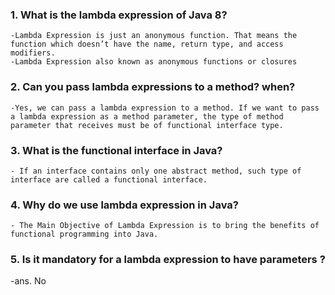 ### 1. What is the lambda expression of Java 8?
    -Lambda Expression is just an anonymous function. That means the function which doesn’t have the name, return type, and access modifiers.
    -Lambda Expression also known as anonymous functions or closures

### 2. Can you pass lambda expressions to a method? when?
    -Yes, we can pass a lambda expression to a method. If we want to pass a lambda expression as a method parameter, the type of method parameter that receives must be of functional interface type.
### 3. What is the functional interface in Java?
    - If an interface contains only one abstract method, such type of interface are called a functional interface.
    
### 4. Why do we use lambda expression in Java?
    - The Main Objective of Lambda Expression is to bring the benefits of functional programming into Java.
    
### 5. Is it mandatory for a lambda expression to have parameters ?
  -ans. No
